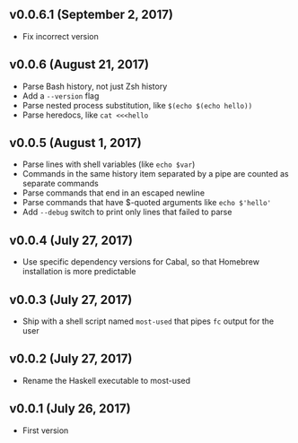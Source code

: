 ## v0.0.6.1 (September 2, 2017)

* Fix incorrect version

## v0.0.6 (August 21, 2017)

* Parse Bash history, not just Zsh history
* Add a `--version` flag
* Parse nested process substitution, like `$(echo $(echo hello))`
* Parse heredocs, like `cat <<<hello`

## v0.0.5 (August 1, 2017)

* Parse lines with shell variables (like `echo $var`)
* Commands in the same history item separated by a pipe are counted as separate
  commands
* Parse commands that end in an escaped newline
* Parse commands that have $-quoted arguments like `echo $'hello'`
* Add `--debug` switch to print only lines that failed to parse

## v0.0.4 (July 27, 2017)

* Use specific dependency versions for Cabal, so that Homebrew installation is
  more predictable

## v0.0.3 (July 27, 2017)

* Ship with a shell script named `most-used` that pipes `fc` output for the user

## v0.0.2 (July 27, 2017)

* Rename the Haskell executable to most-used

## v0.0.1 (July 26, 2017)

* First version
